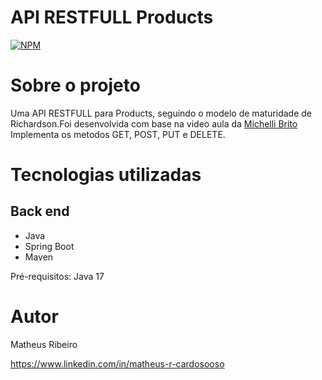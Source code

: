 # API RESTFULL Products 
[![NPM](https://img.shields.io/npm/l/react)](https://github.com/Matheus-RC/API-RESTfull-Products/blob/main/LICENSE)

# Sobre o projeto

Uma API RESTFULL para Products, seguindo o modelo de maturidade de Richardson.Foi desenvolvida com base na video aula da [Michelli Brito](https://www.youtube.com/watch?v=wlYvA2b1BWI "YOUTUBE")
Implementa os metodos GET, POST, PUT e DELETE. 

# Tecnologias utilizadas
## Back end
- Java
- Spring Boot
- Maven


Pré-requisitos: Java 17



# Autor

Matheus Ribeiro

https://www.linkedin.com/in/matheus-r-cardosooso

